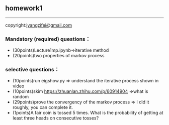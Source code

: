 ## homework1
-----
copyright:iyangzifei@gmail.com

###  Mandatory (required) questions：

- (30points)Lecture1mp.ipynb=>iterative method 
- (20points)two properties of markov process
### selective questions：

- (10points)run eigshow.py => understand the iterative process shown in video
- (10points)skim  https://zhuanlan.zhihu.com/p/60914904  =>what is random
- (29points)prove the convergency of the markov process => I did it roughly, you can complete it.
- (1points)A fair coin is tossed 5 times. What is the probability of getting at least three heads on consecutive tosses?

